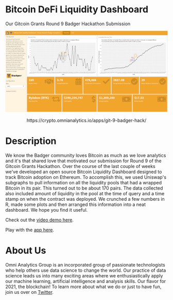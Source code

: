 # Bitcoin DeFi Liquidity Dashboard

 Our Gitcoin Grants Round 9 Badger Hackathon Submission

<a href="https://crypto.omnianalytics.io/apps/git-9-badger-hack/" target="_blank"><img src="images/screenshot.png"/></a>

<div align="center">
https://crypto.omnianalytics.io/apps/git-9-badger-hack/
</div>


# Description

We know the Badger community loves Bitcoin as much as we love analytics and it's that shared love that motivated our submission for Round 9 of the Gitcoin Grants Hackathon.  Over the course of the last couple of weeks we've developed an open source Bitcoin Liquidity Dashboard designed to track Bitcoin adoption on Ethereum.  To accomplish this, we used Uniswap's subgraphs to pull information on all the liquidity pools that had a wrapped Bitcoin in its pair. This turned out to be about 170 pairs. The data collected also included amount of liquidity in the pool at the time of query and a time stamp on when the contract was deployed.  We crunched a few numbers in R, made some plots and then arranged this information into a neat dashboard. We hope you find it useful.

Check out the [video demo here](https://youtu.be/chgqxQdgjGc).

Play with the [app here](https://crypto.omnianalytics.io/apps/git-9-badger-hack/).

# About Us

Omni Analytics Group is an incorporated group of passionate technologists who help others use data science to change the world. Our practice of data science leads us into many exciting areas where we enthusiastically apply our machine learning, artificial intelligence and analysis skills. Our flavor for 2021, the blockchain! To learn more about what we do or just to have fun, join us over on [Twitter](https://twitter.com/OmniAnalytics).
